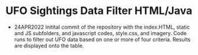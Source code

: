 # UFO Sightings Data Filter HTML/Java

* 24APR2022
Initital commit of the repository with the index.HTML, static and JS subfolders, and javascript codes, style.css, and imagery. Code runs to filter out UFO data based on one or more of four criteria. Results are displayed onto the table.